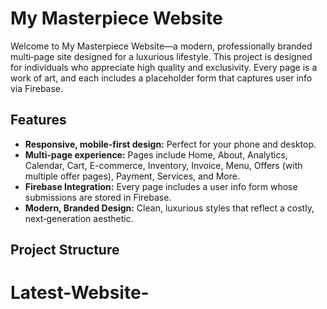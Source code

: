 # My Masterpiece Website

Welcome to My Masterpiece Website—a modern, professionally branded multi‑page site designed for a luxurious lifestyle. This project is designed for individuals who appreciate high quality and exclusivity. Every page is a work of art, and each includes a placeholder form that captures user info via Firebase.

## Features

- **Responsive, mobile‑first design:** Perfect for your phone and desktop.
- **Multi‑page experience:** Pages include Home, About, Analytics, Calendar, Cart, E-commerce, Inventory, Invoice, Menu, Offers (with multiple offer pages), Payment, Services, and More.
- **Firebase Integration:** Every page includes a user info form whose submissions are stored in Firebase.
- **Modern, Branded Design:** Clean, luxurious styles that reflect a costly, next‑generation aesthetic.

## Project Structure
# Latest-Website-
